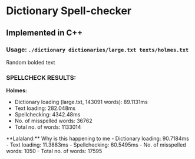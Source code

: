 # Dictionary Spell-checker #  
## Implemented in C++ ##  
### Usage: `./dictionary dictionaries/large.txt texts/holmes.txt` ###  
Random bolded text  
  
### SPELLCHECK RESULTS: ###  
**Holmes:**  
<ul>
    <li>Dictionary loading (large.txt, 143091 words): 89.1131ms</li>
    <li>Text loading: 282.048ms</li>
    <li>Spellchecking: 4342.48ms</li>
    <li>No. of misspelled words: 36762</li>
    <li>Total no. of words: 1133014</li>
</ul>  
**Lalaland:**  
Why is this happening to me
- Dictionary loading: 90.7184ms  
- Text loading: 11.3883ms  
- Spellchecking: 60.5495ms  
- No. of misspelled words: 1050  
- Total no. of words: 17595  
